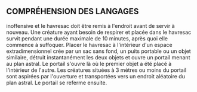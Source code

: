 ## COMPRÉHENSION DES LANGAGES


inoffensive et le havresac doit être remis à l'endroit avant de
servir à nouveau. Une créature ayant besoin de respirer et
placée dans le havresac survit pendant une durée maximale
de 10 minutes, après quoi elle commence à suffoquer.
Placer le havresac à l'intérieur d'un espace
extradimensionnel crée par un sac sans fond, un puits
portable ou un objet similaire, détruit instantanément les
deux objets et ouvre un portail menant au plan astral. Le
portail s'ouvre là où le premier objet a été placé à l'intérieur
de l'autre. Les créatures situées à 3 mètres ou moins du
portail sont aspirées par l'ouverture et transportées vers un
endroit aléatoire du plan astral. Le portail se referme ensuite.